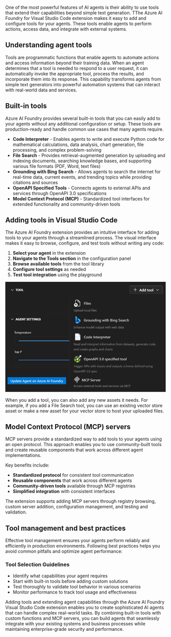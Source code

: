 One of the most powerful features of AI agents is their ability to use tools that extend their capabilities beyond simple text generation. TThe Azure AI Foundry for Visual Studio Code extension makes it easy to add and configure tools for your agents. These tools enable agents to perform actions, access data, and integrate with external systems.

## Understanding agent tools

Tools are programmatic functions that enable agents to automate actions and access information beyond their training data. When an agent determines that a tool is needed to respond to a user request, it can automatically invoke the appropriate tool, process the results, and incorporate them into its response. This capability transforms agents from simple text generators into powerful automation systems that can interact with real-world data and services.

## Built-in tools

Azure AI Foundry provides several built-in tools that you can easily add to your agents without any additional configuration or setup. These tools are production-ready and handle common use cases that many agents require.

- **Code Interpreter** - Enables agents to write and execute Python code for mathematical calculations, data analysis, chart generation, file processing, and complex problem-solving
- **File Search** - Provides retrieval-augmented generation by uploading and indexing documents, searching knowledge bases, and supporting various file formats (PDF, Word, text files)
- **Grounding with Bing Search** - Allows agents to search the internet for real-time data, current events, and trending topics while providing citations and sources
- **OpenAPI Specified Tools** - Connects agents to external APIs and services through OpenAPI 3.0 specifications
- **Model Context Protocol (MCP)** - Standardized tool interfaces for extended functionality and community-driven tools

## Adding tools in Visual Studio Code

The Azure AI Foundry extension provides an intuitive interface for adding tools to your agents through a streamlined process. The visual interface makes it easy to browse, configure, and test tools without writing any code:

1. **Select your agent** in the extension
1. **Navigate to the Tools section** in the configuration panel
1. **Browse available tools** from the tool library
1. **Configure tool settings** as needed
1. **Test tool integration** using the playground

![Screenshot of an agent details in the Azure AI Foundry VS Code extension.](../media/vs-code-agent-tools.png)

When you add a tool, you can also add any new assets it needs. For example, if you add a File Search tool, you can use an existing vector store asset or make a new asset for your vector store to host your uploaded files.

## Model Context Protocol (MCP) servers

MCP servers provide a standardized way to add tools to your agents using an open protocol. This approach enables you to use community-built tools and create reusable components that work across different agent implementations.

Key benefits include:
- **Standardized protocol** for consistent tool communication
- **Reusable components** that work across different agents
- **Community-driven tools** available through MCP registries
- **Simplified integration** with consistent interfaces

The extension supports adding MCP servers through registry browsing, custom server addition, configuration management, and testing and validation.

## Tool management and best practices

Effective tool management ensures your agents perform reliably and efficiently in production environments. Following best practices helps you avoid common pitfalls and optimize agent performance:

### Tool Selection Guidelines
- Identify what capabilities your agent requires
- Start with built-in tools before adding custom solutions
- Test thoroughly to validate tool behavior in various scenarios
- Monitor performance to track tool usage and effectiveness

Adding tools and extending agent capabilities through the Azure AI Foundry Visual Studio Code extension enables you to create sophisticated AI agents that can handle complex real-world tasks. By combining built-in tools with custom functions and MCP servers, you can build agents that seamlessly integrate with your existing systems and business processes while maintaining enterprise-grade security and performance.